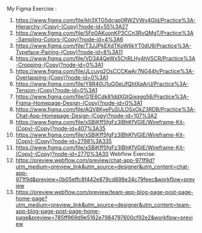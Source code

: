 My Figma Exercise :
1. https://www.figma.com/file/kh3XTG5dcgp0RWZVWv4Gld/Practice%3A-Hierarchy-(Copy)-(Copy)?node-id=55%3A27
2. https://www.figma.com/file/5Fp0AKuonKP3CCn3RvQMgT/Practice%3A-Sampling-Colors-(Copy)?node-id=4%3A6
3. https://www.figma.com/file/T3JJPkEXdTKoWIIkYT0dU9/Practice%3A-Typeface-Pairing-(Copy)?node-id=8%3A11
4. https://www.figma.com/file/VD344QeWx5ChRLHy4hVSCR/Practice%3A-Cropping-(Copy)?node-id=0%3A1
5. https://www.figma.com/file/JLcuvg2OsCCCKwAr7NG44h/Practice%3A-Overlapping-(Copy)?node-id=0%3A1
6. https://www.figma.com/file/Y8R40U1uG0elJfQhIXqArU/Practice%3A-Tension-(Copy)?node-id=0%3A1
7. https://www.figma.com/file/G1E6Cdk81ddXGtQjxqgg56/Practice%3A-Figma-Homepage-Design-(Copy)?node-id=0%3A1
8. https://www.figma.com/file/AQV8KyePuSULOSxOkZ3RDB/Practice%3A-Chat-App-Homepage-Design-(Copy)?node-id=107%3A2
9. https://www.figma.com/file/xSBiKff5fgFz3IBhKfVGIE/Wireframe-Kit-(Copy)-(Copy)?node-id=407%3A35
10. https://www.figma.com/file/xSBiKff5fgFz3IBhKfVGIE/Wireframe-Kit-(Copy)-(Copy)?node-id=2798%3A335
11. https://www.figma.com/file/xSBiKff5fgFz3IBhKfVGIE/Wireframe-Kit-(Copy)-(Copy)?node-id=2770%3A30
Webflow Exercise: 
1. https://preview.webflow.com/preview/chat-app-971f9d?utm_medium=preview_link&utm_source=designer&utm_content=chat-app-971f9d&preview=0b05effc8f442e879cd898e34c79feec&workflow=preview
2. https://preview.webflow.com/preview/team-app-blog-page-post-page-home-page?utm_medium=preview_link&utm_source=designer&utm_content=team-app-blog-page-post-page-home-page&preview=785ff969d9e5162e7984797600cf92e2&workflow=preview


